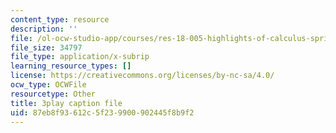 ```yaml
---
content_type: resource
description: ''
file: /ol-ocw-studio-app/courses/res-18-005-highlights-of-calculus-spring-2010/87eb8f93612c5f239900902445f8b9f2_4PBYm3FuUNQ.vtt
file_size: 34797
file_type: application/x-subrip
learning_resource_types: []
license: https://creativecommons.org/licenses/by-nc-sa/4.0/
ocw_type: OCWFile
resourcetype: Other
title: 3play caption file
uid: 87eb8f93-612c-5f23-9900-902445f8b9f2
---
```


